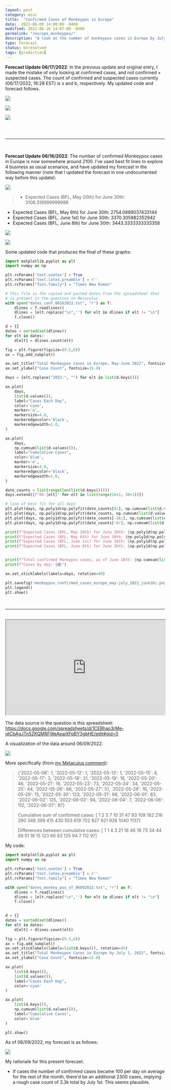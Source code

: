 ```yaml
---
layout: post
category: misc
title:  "Confirmed Cases of Monkeypox in Europe"
date:  2022-06-09 14:00:00 -0400
modified: 2022-06-16 14:07:00 -0400
permalink: "/europe_monkeypox/"
description: "A look at the number of monkeypox cases in Europe by July 1st 2022."
type: Forecast
status: Unresolved
tags: [prediction]
---
```


__Forecast Update 06/17/2022__: In the previous update and original entry, I made the mistake of only looking at confirmed cases, and not confirmed + suspected cases. The count of confirmed and suspected cases currently (06/17/2022, 16:28 EST) is x and b, respectively. My updated code and forecast follows. 


![](/notes/assets/2022/europe_monkeypox/update3.png)


![](/notes/assets/2022/europe_monkeypox/monkeypox_confirmed_cases_europe_may-july_2022_june17a.png)

![](/notes/assets/2022/europe_monkeypox/monkeypox_confirmed_cases_europe_may-july_2022_june17b.png)

```python 

```

<br>

---

<br>

__Forecast Update 06/16/2022__: The number of confirmed Monkeypox cases in Europe is now somewhere around 2100. I've used best fit lines to explore 4 business as usual scenarios, and have updated my forecast in the following manner (note that I updated the forecast in one undocumented way before this update): 

![](/notes/assets/2022/europe_monkeypox/update2.png)

> - Expected Cases (BFL, May 20th) for June 30th: 3106.319999999998
- Expected Cases (BFL, May 6th) for June 30th: 2754.0889037433144
- Expected Cases (BFL, June 1st) for June 30th: 3370.305882352942
- Expected Cases (BFL, June 8th) for June 30th: 3443.3333333333358

![](/notes/assets/2022/europe_monkeypox/monkeypox_confirmed_cases_europe_may-july_2022_june16a.png)

![](/notes/assets/2022/europe_monkeypox/monkeypox_confirmed_cases_europe_may-july_2022_june16b.png)

Some updated code that produces the final of these graphs: 

```python 
import matplotlib.pyplot as plt
import numpy as np

plt.rcParams['text.usetex'] = True
plt.rcParams['text.latex.preamble'] = r''
plt.rcParams["font.family"] = "Times New Roman"

# this file is the copied and pasted dates from the spreadsheet that 
# is present in the question on Metaculus 
with open("dates_conf_06162022.txt", "r") as f:
    dlines = f.readlines()
    dlines = [elt.replace("\n",'') for elt in dlines if elt != "\n"]
    f.close()

d = {}
dates = sorted(set(dlines))
for elt in dates:
    d[elt] = dlines.count(elt)

fig = plt.figure(figsize=(9.5,6))
ax = fig.add_subplot()

ax.set_title("Total Monkeypox Cases in Europe, May-June 2022", fontsize=17.0)
ax.set_ylabel("Case Count", fontsize=15.0)

days = [elt.replace("2022-", "") for elt in list(d.keys())]

ax.plot(
    days, 
    list(d.values()), 
    label="Cases Each Day", 
    color='cyan',
    marker='o',
    markersize=4.0,
    markeredgecolor='black',
    markeredgewidth=1.0,
)

ax.plot(
    days, 
    np.cumsum(list(d.values())), 
    label="Cumulative Cases", 
    color='blue',
    marker='o',
    markersize=4.0,
    markeredgecolor='black',
    markeredgewidth=1.0,
)

date_counts = list(range(len(list(d.keys()))))
days.extend([f"06-{elt}" for elt in list(range(16+1, 30+1))])

# line of best fit for all days 
plt.plot(days, np.poly1d(np.polyfit(date_counts[8:], np.cumsum(list(d.values()))[8:], 1))(list(range(len(days)))), color='red', label="Since May 20")
plt.plot(days, np.poly1d(np.polyfit(date_counts, np.cumsum(list(d.values())), 1))(list(range(len(days)))), color='green', label="Since May 6th")
plt.plot(days, np.poly1d(np.polyfit(date_counts[-16:], np.cumsum(list(d.values()))[-16:], 1))(list(range(len(days)))), color='pink', label="Since June 1st")
plt.plot(days, np.poly1d(np.polyfit(date_counts[-8:], np.cumsum(list(d.values()))[-8:], 1))(list(range(len(days)))), color='orange', label="Since June 8th")

print(f"Expected Cases (BFL, May 20th) for June 30th: {np.poly1d(np.polyfit(date_counts[8:], np.cumsum(list(d.values()))[8:], 1))(list(range(len(days))))[-1]}")
print(f"Expected Cases (BFL, May 6th) for June 30th: {np.poly1d(np.polyfit(date_counts, np.cumsum(list(d.values())), 1))(list(range(len(days))))[-1]}")
print(f"Expected Cases (BFL, June 1st) for June 30th: {np.poly1d(np.polyfit(date_counts[-16:], np.cumsum(list(d.values()))[-16:], 1))(list(range(len(days))))[-1]}")
print(f"Expected Cases (BFL, June 8th) for June 30th: {np.poly1d(np.polyfit(date_counts[-8:], np.cumsum(list(d.values()))[-8:], 1))(list(range(len(days))))[-1]}")


print(f"Total confirmed Moneypox cases, as of June 16th: {np.cumsum(list(d.values()))[-1]}")
print(f"Cases by day: {d}")

ax.set_xticklabels(labels=days, rotation=90)

plt.savefig('monkeypox_confirmed_cases_europe_may-july_2022_june16c.png', dpi=300)
plt.legend()
plt.show()
```

<br>

---

<br>

<iframe src="https://www.metaculus.com/questions/embed/10978/" width="100%" height="300"></iframe>

The data source in the question is this spreadsheet: <https://docs.google.com/spreadsheets/d/1CEBhao3rMe-qtCbAgJTn5ZKQMRFWeAeaiXFpBY3gbHE/edit#gid=0>

A visualization of the data around 06/09/2022:

![](/notes/assets/2022/europe_monkeypox/case_count.png)

More specifically (from [my Metaculus comment](https://www.metaculus.com/questions/10978/total-monkeypox-cases-in-europe-july-1-2022/#comment-94616)): 

> {'2022-05-06': 1, '2022-05-12': 1, '2022-05-13': 1, '2022-05-15': 4, '2022-05-17': 3, '2022-05-18': 21, '2022-05-19': 16, '2022-05-20': 46, '2022-05-21': 16, '2022-05-23': 73, '2022-05-24': 34, '2022-05-25': 44, '2022-05-26': 88, '2022-05-27': 51, '2022-05-28': 16, '2022-05-29': 15, '2022-05-30': 123, '2022-05-31': 66, '2022-06-01': 83, '2022-06-02': 125, '2022-06-03': 94, '2022-06-04': 7, '2022-06-06': 112, '2022-06-07': 97}
> 
> Cumulative sum of confirmed cases: [ 1 2 3 7 10 31 47 93 109 182 216 260 348 399 415 430 553 619 702 827 921 928 1040 1137]
> 
> Differences between cumulative cases: [ 1 1 4 3 21 16 46 16 73 34 44 88 51 16 15 123 66 83 125 94 7 112 97]

My code:

```python
import matplotlib.pyplot as plt
import numpy as np

plt.rcParams['text.usetex'] = True
plt.rcParams['text.latex.preamble'] = r''
plt.rcParams["font.family"] = "Times New Roman"

with open("dates_monkey_pox_of_06092022.txt", "r") as f:
    dlines = f.readlines()
    dlines = [elt.replace("\n",'') for elt in dlines if elt != "\n"]
    f.close()
    

d = {}
dates = sorted(set(dlines))
for elt in dates:
    d[elt] = dlines.count(elt)

fig = plt.figure(figsize=(9.5,6))
ax = fig.add_subplot()
ax.set_xticklabels(labels=list(d.keys()), rotation=45)
ax.set_title("Total Monkeypox Cases in Europe by July 1, 2022", fontsize=17.0)
ax.set_ylabel("Case Count", fontsize=15.0)

ax.plot(
    list(d.keys()), 
    list(d.values()), 
    label="Cases Each Day", 
    color='cyan'
)

ax.plot(
    list(d.keys()), 
    np.cumsum(list(d.values())), 
    label="Cumulative Cases", 
    color='blue'
)

plt.show()
```

As of 06/09/2022, my forecast is as follows: 

![](/notes/assets/2022/europe_monkeypox/monk_for_06092022.png)

My rationale for this present forecast:

- If cases the number of confirmed cases became 100 per day on average for the rest of the month, there'd be an additional 2300 cases, implying a rough case count of 3.3k total by July 1st. This seems plausible.
